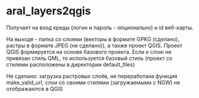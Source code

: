 # aral_layers2qgis

Получает на вход креды (логин и пароль - опционально) и id веб-карты. 

На выходе - папка со слоями (векторы в формате GPKG (сделано), растры в формате JPEG (не сделано)), а также проект QGIS. 
Проект QGIS формируется на основе базового проекта. Если к слою не привязан стиль QML, то используется базовый стиль (проект со стилеми расположены в директории default_files) 

Не сделано: загрузка растровых слоёв, не переработана функция make_valid_url, слои со своими стилями (загружаемыми с NGW) не отображаются в QGIS
